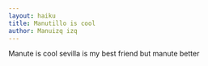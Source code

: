 ```yaml
---
layout: haiku
title: Manutillo is cool
author: Manuizq izq 
---
```


Manute is cool
sevilla is my best friend
but manute better

